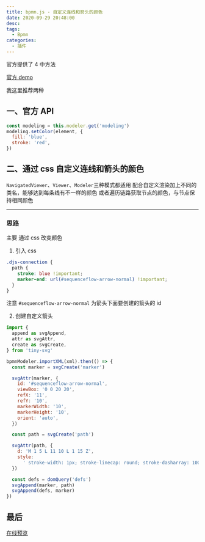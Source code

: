 ```yaml
---
title: bpmn.js - 自定义连线和箭头的颜色
date: 2020-09-29 20:48:00
desc:
tags:
  - Bpmn
categories:
  - 插件
---
```


官方提供了 4 中方法

[官方 demo](https://github.com/bpmn-io/bpmn-js-examples/tree/master/colors)

我这里推荐两种

## 一、官方 API

```js
const modeling = this.modeler.get('modeling')
modeling.setColor(element, {
  fill: 'blue',
  stroke: 'red',
})
```

## 二、通过 css 自定义连线和箭头的颜色

`NavigatedViewer`、`Viewer`、`Modeler`三种模式都适用
配合自定义渲染加上不同的类名，能够达到每条线有不一样的颜色
或者遍历链路获取节点的颜色，与节点保持相同颜色

---

### 思路

主要 通过 css 改变颜色

1. 引入 css

```css
.djs-connection {
  path {
    stroke: blue !important;
    marker-end: url(#sequenceflow-arrow-normal) !important;
  }
}
```

注意 `#sequenceflow-arrow-normal` 为箭头下面要创建的箭头的 id

2. 创建自定义箭头

```js
import {
  append as svgAppend,
  attr as svgAttr,
  create as svgCreate,
} from 'tiny-svg'

bpmnModeler.importXML(xml).then(() => {
  const marker = svgCreate('marker')

  svgAttr(marker, {
    id: '#sequenceflow-arrow-normal',
    viewBox: '0 0 20 20',
    refX: '11',
    refY: '10',
    markerWidth: '10',
    markerHeight: '10',
    orient: 'auto',
  })

  const path = svgCreate('path')

  svgAttr(path, {
    d: 'M 1 5 L 11 10 L 1 15 Z',
    style:
      ' stroke-width: 1px; stroke-linecap: round; stroke-dasharray: 10000, 1; ',
  })

  const defs = domQuery('defs')
  svgAppend(marker, path)
  svgAppend(defs, marker)
})
```

## 最后

[在线预览](http://bpmn-doc.pl-fe.cn/)
